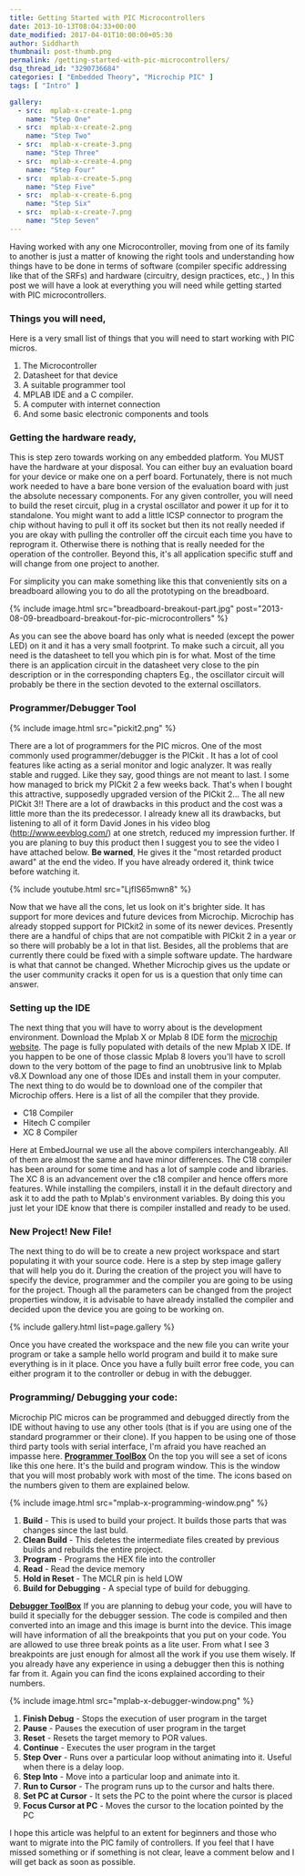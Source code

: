 ```yaml
---
title: Getting Started with PIC Microcontrollers
date: 2013-10-13T08:04:33+00:00
date_modified: 2017-04-01T10:00:00+05:30
author: Siddharth
thumbnail: post-thumb.png
permalink: /getting-started-with-pic-microcontrollers/
dsq_thread_id: "3290736684"
categories: [ "Embedded Theory", "Microchip PIC" ]
tags: [ "Intro" ]

gallery:
  - src:  mplab-x-create-1.png
    name: "Step One"
  - src:  mplab-x-create-2.png
    name: "Step Two"
  - src:  mplab-x-create-3.png
    name: "Step Three"
  - src:  mplab-x-create-4.png
    name: "Step Four"
  - src:  mplab-x-create-5.png
    name: "Step Five"
  - src:  mplab-x-create-6.png
    name: "Step Six"
  - src:  mplab-x-create-7.png
    name: "Step Seven"
---
```


Having worked with any one Microcontroller, moving from one of its family to another is  just a matter of knowing the right tools and understanding how things have to be done in terms of software (compiler specific addressing like that of the SRFs) and hardware (circuitry, design practices, etc., ) In this post we will have a look at everything you will need while getting started with PIC microcontrollers.

### Things you will need,

Here is a very small list of things that you will need to start working with PIC micros.

  1. The Microcontroller
  2. Datasheet for that device
  3. A suitable programmer tool
  4. MPLAB IDE and a C compiler.
  5. A computer with internet connection
  6. And some basic electronic components and tools

### Getting the hardware ready,

This is step zero towards working on any embedded platform. You MUST have the hardware at your disposal. You can either buy an evaluation board for your device or make one on a perf board. Fortunately, there is not much work needed to have a bare bone version of the evaluation board with just the absolute necessary components. For any given controller, you will need to build the reset circuit, plug in a crystal oscillator and power it up for it to  standalone. You might want to add a little ICSP connector to program the chip without having to pull it off its socket but then its not really needed if you are okay with pulling the controller off the circuit each time you have to reprogram it. Otherwise there is nothing that is really needed for the operation of the controller. Beyond this, it's all application specific stuff and will change from one project to another.

For simplicity you can make something like this that conveniently sits on a breadboard allowing you to do all the prototyping on the breadboard.

{% include image.html src="breadboard-breakout-part.jpg" post="2013-08-09-breadboard-breakout-for-pic-microcontrollers" %}

As you can see the above board has only what is needed (except the power LED) on it and it has a very small footprint. To make such a circuit, all you need is the datasheet to tell you which pin is for what. Most of the time there is an application circuit in the datasheet very close to the pin description or in the corresponding chapters Eg., the oscillator circuit will probably be there in the section devoted to the external oscillators.

### Programmer/Debugger Tool

{% include image.html src="pickit2.png" %}

There are a lot of programmers for the PIC micros. One of the most commonly used programmer/debugger is the PICkit . It has a lot of  cool features like acting as a serial monitor and logic analyzer. It was really stable and rugged. Like they say, good things are not meant to last. I some how managed to brick my PICkit 2 a few weeks back. That's when I bought this attractive, supposedly upgraded version of the PICkit 2... The all new PICkit 3!! There are a lot of drawbacks in this product and the cost was a little more than the its predecessor. I already knew all its drawbacks, but listening to all of it form David Jones in his video blog (<http://www.eevblog.com/>) at one stretch, reduced my impression further. If you are planing to buy this product then I suggest you to see the video I have attached below. **Be warned**, He gives it the "most retarded product award" at the end the video. If you have already ordered it, think twice before watching it.

{% include youtube.html src="LjfIS65mwn8" %}

Now that we have all the cons,  let us look on it's brighter side. It has support for more devices and future devices from Microchip. Microchip has already stopped support for PICkit2 in some of its newer devices. Presently there are a handful of chips that are not compatible with PICkit 2 in a year or so there will probably be a lot in that list. Besides, all the problems that are currently there could be fixed with a simple software update. The hardware is what that cannot be changed. Whether Microchip gives us the update or the user community cracks it open for us is a question that only time can answer.

### Setting up the IDE

The next thing that you will have to worry about is the development environment. Download the Mplab X or Mplab 8 IDE form the [microchip website](http://www.microchip.com/stellent/idcplg?IdcService=SS_GET_PAGE&nodeId=1406&dDocName=en019469&part=SW007002). The page is fully populated with details of the new Mplab X IDE. If you happen to be one of those classic Mplab 8 lovers you'll have to scroll down to the very bottom of the page to find an unobtrusive link to Mplab v8.X Download any one of those IDEs and install them in your computer. The next thing to do would be to download one of the compiler that Microchip offers. Here is a list of all the compiler that they provide.

* C18 Compiler
* Hitech C compiler
* XC 8 Compiler

Here at EmbedJournal we use all the above compilers interchangeably. All of them are almost the same and have minor differences. The C18 compiler has been around for some time and has a lot of sample code and libraries. The XC 8 is an advancement over the c18 compiler and hence offers more features. While installing the compilers, install it in the default directory and ask it to add the path to Mplab's environment variables. By doing this you just let your IDE know that there is compiler installed and ready to be used.

### New Project! New File!

The next thing to do will be to create a new project workspace and start populating it with your source code. Here is a step by step image gallery that will help you do it. During the creation of the project you will have to specify the device, programmer and the compiler you are going to be using for the project. Though all the parameters can be changed from the project properties window, it is advisable to have already installed the compiler and decided upon the device you are going to be working on.

{% include gallery.html list=page.gallery %}

Once you have created the workspace and the new file you can write your program or take a sample hello world program and build it to make sure everything is in it place. Once you have a fully built error free code, you can either program it to the controller or debug in with the debugger.

### Programming/ Debugging your code:

Microchip PIC micros can be programmed and debugged directly from the IDE without having to use any other tools (that is if you are using one of the standard programmer or their clone). If you happen to be using one of those third party tools with serial interface, I'm afraid you have reached an impasse here. <span style="text-decoration: underline;"><strong>Programmer ToolBox</strong></span> On the top you will see a set of icons like this one here. It's the build and program window. This is the window that you will most probably work with most of the time. The icons based on the numbers given to them are explained below.

{% include image.html src="mplab-x-programming-window.png" %}

1. **Build** - This is used to build your project. It builds those parts that was changes since the last buld.
2. **Clean Build** - This deletes the intermediate files created by previous builds and rebuilds the entire project.
3. **Program** - Programs the HEX file into the controller
4. **Read** - Read the device memory
5. **Hold in Reset** - The MCLR pin is held LOW
6. **Build for Debugging** - A special type of build for debugging.

<span style="text-decoration: underline;"><strong>Debugger ToolBox</strong></span> If you are planning to debug your code, you will have to build it specially for the debugger session. The code is compiled and then converted into an image and this image is burnt into the device. This image will have information of all the breakpoints that you put on your code. You are allowed to use three break points as a lite user. From what I see 3 breakpoints are just enough for almost all the work if you use them wisely. If you already have any experience in using a debugger then this is nothing far from it. Again you can find the icons explained according to their numbers.

{% include image.html src="mplab-x-debugger-window.png" %}

1. **Finish Debug** - Stops the execution of user program in the target
2. **Pause** - Pauses the execution of user program in the target
3. **Reset**  - Resets the target memory to POR values.
4. **Continue** - Executes the user program in the target
5. **Step Over** - Runs over a particular loop without animating into it. Useful when there is a delay loop.
6. **Step Into** - Move into a particular loop and animate into it.
7. **Run to Cursor** - The program runs up to the cursor and halts there.
8. **Set PC at Cursor** - It sets the PC to the point where the cursor is placed
9. **Focus Cursor at PC** - Moves the cursor to the location pointed by the PC

I hope this article was helpful to an extent for beginners and those who want to migrate into the PIC family of controllers. If you feel that I have missed something or if something is not clear, leave a comment below and I will get back as soon as possible.